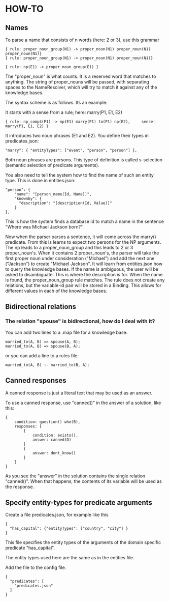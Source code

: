 # HOW-TO

## Names

To parse a name that consists of n words (here: 2 or 3), use this grammar

    { rule: proper_noun_group(N1) -> proper_noun(N1) proper_noun(N1) proper_noun(N1)}
    { rule: proper_noun_group(N1) -> proper_noun(N1) proper_noun(N1)}

    { rule: np(E1) -> proper_noun_group(E1) }

The "proper_noun" is what counts. It is a reserved word that matches to anything. The string of proper_nouns will be
passed, with separating spaces to the NameResolver, which will try to match it against any of the knowledge bases.

The syntax scheme is as follows. Its an example:

It starts with a sense from a rule; here: marry(P1, E1, E2)

    { rule: np_comp4(P1) -> np(E1) marry(P1) to(P1) np(E2),     sense: marry(P1, E1, E2) }

It introduces two noun phrases (E1 and E2). You define their types in predicates.json:

    "marry": { "entityTypes": ["event", "person", "person"] },

Both noun phrases are persons. This type of definition is called s-selection (semantic selection of predicate
arguments).

You also need to tell the system how to find the name of such an entity type. This is done in entities.json:

    "person": {
        "name": "[person_name(Id, Name)]",
        "knownby": {
          "description": "[description(Id, Value)]"
        }
    },

This is how the system finds a database id to match a name in the sentence "Where was Michael Jackson born?".

Now when the parser parses a sentence, it will come across the marry() predicate. From this is learns to expect two
persons for the NP arguments. The np leads to a proper_noun_group and this leads to 2 or 3 proper_noun's. When it
contains 2 proper_noun's, the parser will take the first proper noun under consideration ("Michael") and add the next
one ("Jackson") to create "Michael Jackson". It will learn from entities.json how to query the knowledge bases. If the
name is ambiguous, the user will be asked to disambiguate. This is where the description is for. When the name is found,
the proper_noun_group rule matches. The rule does not create any relations, but the variable-id pair will be stored in a
Binding. This allows for different values in each of the knowledge bases.

## Bidirectional relations

### The relation "spouse" is bidirectional, how do I deal with it?

You can add two lines to a .map file for a knowledge base:

    married_to(A, B) => spouse(A, B);
    married_to(A, B) => spouse(B, A);

or you can add a line to a rules file:

    married_to(A, B) :- married_to(B, A);

## Canned responses

A canned response is just a literal text that may be used as an answer.

To use a canned response, use "canned()" in the answer of a solution, like this:

    {
        condition: question() who(B),
        responses: [
            {
                condition: exists(),
                answer: canned(D)
            }
            {
                answer: dont_know()
            }
        ]
    }

As you see the "answer" in the solution contains the single relation "canned()". When that happens, the contents of its variable will be used as the response.

## Specify entity-types for predicate arguments

Create a file predicates.json, for example like this

    {
      "has_capital": {"entityTypes": ["country", "city"] }
    }

This file specifies the entity types of the arguments of the domain specific predicate "has_capital".

The entity types used here are the same as in the entities file.

Add the file to the config file.

    {
      "predicates": [
        "predicates.json"
      ]
    }
